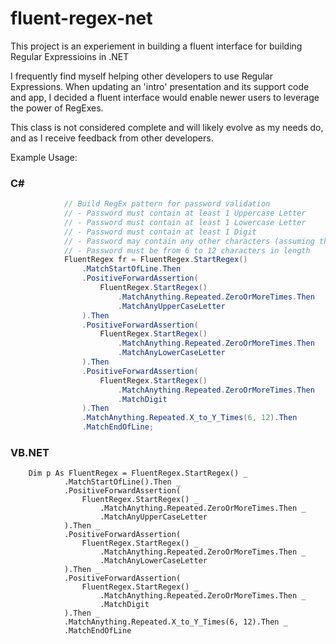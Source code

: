 # fluent-regex-net
This project is an experiement in building a fluent interface for building Regular Expressioins in .NET  

I frequently find myself helping other developers to use Regular Expressions. 
When updating an 'intro' presentation and its support code and app, I decided a fluent interface would
enable newer users to leverage the power of RegExes.  

This class is not considered complete and will likely evolve as my needs do, and as I receive feedback from 
other developers.  

Example Usage:  
### C#  
```c#
            // Build RegEx pattern for password validation  
            // - Password must contain at least 1 Uppercase Letter  
            // - Password must contain at least 1 Lowercase Letter  
            // - Password must contain at least 1 Digit  
            // - Password may contain any other characters (assuming the above are met)  
            // - Password must be from 6 to 12 characters in length  
            FluentRegex fr = FluentRegex.StartRegex()  
                .MatchStartOfLine.Then  
                .PositiveForwardAssertion(  
                    FluentRegex.StartRegex()  
                        .MatchAnything.Repeated.ZeroOrMoreTimes.Then  
                        .MatchAnyUpperCaseLetter  
                ).Then  
                .PositiveForwardAssertion(  
                    FluentRegex.StartRegex()  
                        .MatchAnything.Repeated.ZeroOrMoreTimes.Then  
                        .MatchAnyLowerCaseLetter  
                ).Then  
                .PositiveForwardAssertion(  
                    FluentRegex.StartRegex()  
                        .MatchAnything.Repeated.ZeroOrMoreTimes.Then  
                        .MatchDigit  
                ).Then  
                .MatchAnything.Repeated.X_to_Y_Times(6, 12).Then  
                .MatchEndOfLine;  
```
### VB.NET  
```VB.NET
    Dim p As FluentRegex = FluentRegex.StartRegex() _
            .MatchStartOfLine().Then _
            .PositiveForwardAssertion(
                FluentRegex.StartRegex() _
                    .MatchAnything.Repeated.ZeroOrMoreTimes.Then _
                    .MatchAnyUpperCaseLetter
            ).Then _
            .PositiveForwardAssertion(
                FluentRegex.StartRegex() _
                    .MatchAnything.Repeated.ZeroOrMoreTimes.Then _
                    .MatchAnyLowerCaseLetter
            ).Then _
            .PositiveForwardAssertion(
                FluentRegex.StartRegex() _
                    .MatchAnything.Repeated.ZeroOrMoreTimes.Then _
                    .MatchDigit
            ).Then _
            .MatchAnything.Repeated.X_to_Y_Times(6, 12).Then _
            .MatchEndOfLine
```

